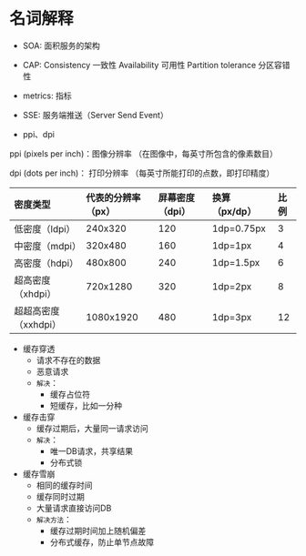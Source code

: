# 名词解释

* SOA: 面积服务的架构
* CAP: Consistency  一致性     Availability 可用性     Partition tolerance 分区容错性
* metrics: 指标
* SSE: 服务端推送（Server Send Event）
  
    

* ppi、dpi

ppi (pixels per inch)：图像分辨率 （在图像中，每英寸所包含的像素数目）

dpi (dots per inch)： 打印分辨率 （每英寸所能打印的点数，即打印精度）

| 密度类型             | 代表的分辨率（px） | 屏幕密度（dpi） | 换算（px/dp） | 比例 |
| :------------------- | :----------------- | :-------------- | :------------ | :--- |
| 低密度（ldpi）       | 240x320            | 120             | 1dp=0.75px    | 3    |
| 中密度（mdpi）       | 320x480            | 160             | 1dp=1px       | 4    |
| 高密度（hdpi）       | 480x800            | 240             | 1dp=1.5px     | 6    |
| 超高密度（xhdpi）    | 720x1280           | 320             | 1dp=2px       | 8    |
| 超超高密度（xxhdpi） | 1080x1920          | 480             | 1dp=3px       | 12   |



* 缓存穿透
  * 请求不存在的数据
  * 恶意请求 
  * `解决`：
    * 缓存占位符
    * 短缓存，比如一分种
* 缓存击穿
  * 缓存过期后，大量同一请求访问
  * `解决`：
    * 唯一DB请求，共享结果
    * 分布式锁
* 缓存雪崩
  * 相同的缓存时间
  * 缓存同时过期
  * 大量请求直接访问DB
  * `解决方法`：
    * 缓存过期时间加上随机偏差
    * 分布式缓存，防止单节点故障

